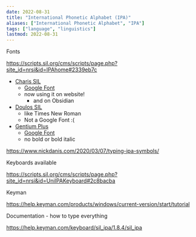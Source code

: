 ```yaml
---
date: 2022-08-31
title: "International Phonetic Alphabet (IPA)"
aliases: ["International Phonetic Alphabet", "IPA"]
tags: ["language", "linguistics"]
lastmod: 2022-08-31
---
```


Fonts

<https://scripts.sil.org/cms/scripts/page.php?site_id=nrsi&id=IPAhome#2339eb7c>

- [Charis SIL](https://software.sil.org/charis/)
  - [Google Font](https://fonts.google.com/specimen/Charis+SIL?query=SIL+International)
  - now using it on website!
    - and on Obsidian
- [Doulos SIL](https://software.sil.org/doulos/)
  - like Times New Roman
  - Not a Google Font :(
- [Gentium Plus](https://software.sil.org/gentium/)
  - [Google Font](https://fonts.google.com/specimen/Gentium+Plus?query=SIL+International)
  - no bold or bold italic

<https://www.nickdanis.com/2020/03/07/typing-ipa-symbols/>

Keyboards available

<https://scripts.sil.org/cms/scripts/page.php?site_id=nrsi&id=UniIPAKeyboard#2c8bacba>

Keyman

<https://help.keyman.com/products/windows/current-version/start/tutorial>

Documentation - how to type everything

https://help.keyman.com/keyboard/sil_ipa/1.8.4/sil_ipa
